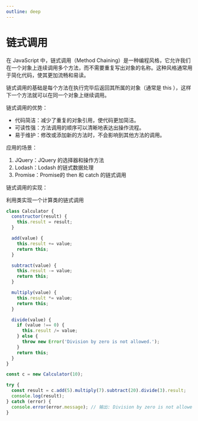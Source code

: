 ```yaml
---
outline: deep
---
```


# 链式调用

在 JavaScript 中，链式调用（Method Chaining）是一种编程风格，它允许我们在一个对象上连续调用多个方法，而不需要重复写出对象的名称。这种风格通常用于简化代码，使其更加流畅和易读。

链式调用的基础是每个方法在执行完毕后返回其所属的对象（通常是 this ），这样下一个方法就可以在同一个对象上继续调用。

链式调用的优势：
+ 代码简洁：减少了重复的对象引用，使代码更加简洁。
+ 可读性强：方法调用的顺序可以清晰地表达出操作流程。
+ 易于维护：修改或添加新的方法时，不会影响到其他方法的调用。

应用的场景：

1. JQuery：JQuery 的选择器和操作方法
2. Lodash：Lodash 的链式数据处理
3. Promise：Promise的 then 和 catch 的链式调用

链式调用的实现：

利用类实现一个计算类的链式调用

```javascript
class Calculator {
  constructor(result) {
    this.result = result;
  }

  add(value) {
    this.result += value;
    return this;
  }

  subtract(value) {
    this.result -= value;
    return this;
  }

  multiply(value) {
    this.result *= value;
    return this;
  }

  divide(value) {
    if (value !== 0) {
      this.result /= value;
    } else {
      throw new Error('Division by zero is not allowed.');
    }
    return this;
  }
}

const c = new Calculator(10);

try {
  const result = c.add(5).multiply(7).subtract(20).divide(3).result;
  console.log(result);
} catch (error) {
  console.error(error.message); // 输出: Division by zero is not allowed.
}
```



